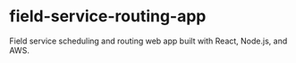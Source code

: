 # field-service-routing-app
Field service scheduling and routing web app built with React, Node.js, and AWS.
